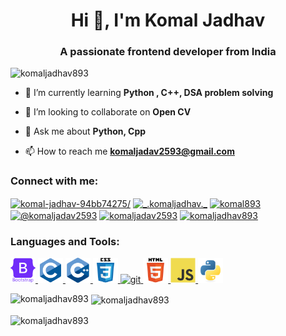<h1 align="center">Hi 👋, I'm Komal Jadhav</h1>
<h3 align="center">A passionate frontend developer from India</h3>

<p align="left"> <img src="https://komarev.com/ghpvc/?username=komaljadhav893&label=Profile%20views&color=0e75b6&style=flat" alt="komaljadhav893" /> </p>

- 🌱 I’m currently learning **Python , C++, DSA problem solving**

- 👯 I’m looking to collaborate on **Open CV**

- 💬 Ask me about **Python, Cpp**

- 📫 How to reach me **komaljadav2593@gmail.com**

<h3 align="left">Connect with me:</h3>
<p align="left">
<a href="https://linkedin.com/in/komal-jadhav-94bb74275/" target="blank"><img align="center" src="https://raw.githubusercontent.com/rahuldkjain/github-profile-readme-generator/master/src/images/icons/Social/linked-in-alt.svg" alt="komal-jadhav-94bb74275/" height="30" width="40" /></a>
<a href="https://instagram.com/_.komaljadhav._" target="blank"><img align="center" src="https://raw.githubusercontent.com/rahuldkjain/github-profile-readme-generator/master/src/images/icons/Social/instagram.svg" alt="_.komaljadhav._" height="30" width="40" /></a>
<a href="https://www.codechef.com/users/komal893" target="blank"><img align="center" src="https://cdn.jsdelivr.net/npm/simple-icons@3.1.0/icons/codechef.svg" alt="komal893" height="30" width="40" /></a>
<a href="https://www.hackerrank.com/@komaljadav2593" target="blank"><img align="center" src="https://raw.githubusercontent.com/rahuldkjain/github-profile-readme-generator/master/src/images/icons/Social/hackerrank.svg" alt="@komaljadav2593" height="30" width="40" /></a>
<a href="https://www.leetcode.com/komaljadav2593" target="blank"><img align="center" src="https://raw.githubusercontent.com/rahuldkjain/github-profile-readme-generator/master/src/images/icons/Social/leet-code.svg" alt="komaljadav2593" height="30" width="40" /></a>
<a href="https://auth.geeksforgeeks.org/user/komaljadhav893" target="blank"><img align="center" src="https://raw.githubusercontent.com/rahuldkjain/github-profile-readme-generator/master/src/images/icons/Social/geeks-for-geeks.svg" alt="komaljadhav893" height="30" width="40" /></a>
</p>

<h3 align="left">Languages and Tools:</h3>
<p align="left"> <a href="https://getbootstrap.com" target="_blank" rel="noreferrer"> <img src="https://raw.githubusercontent.com/devicons/devicon/master/icons/bootstrap/bootstrap-plain-wordmark.svg" alt="bootstrap" width="40" height="40"/> </a> <a href="https://www.cprogramming.com/" target="_blank" rel="noreferrer"> <img src="https://raw.githubusercontent.com/devicons/devicon/master/icons/c/c-original.svg" alt="c" width="40" height="40"/> </a> <a href="https://www.w3schools.com/cpp/" target="_blank" rel="noreferrer"> <img src="https://raw.githubusercontent.com/devicons/devicon/master/icons/cplusplus/cplusplus-original.svg" alt="cplusplus" width="40" height="40"/> </a> <a href="https://www.w3schools.com/css/" target="_blank" rel="noreferrer"> <img src="https://raw.githubusercontent.com/devicons/devicon/master/icons/css3/css3-original-wordmark.svg" alt="css3" width="40" height="40"/> </a> <a href="https://git-scm.com/" target="_blank" rel="noreferrer"> <img src="https://www.vectorlogo.zone/logos/git-scm/git-scm-icon.svg" alt="git" width="40" height="40"/> </a> <a href="https://www.w3.org/html/" target="_blank" rel="noreferrer"> <img src="https://raw.githubusercontent.com/devicons/devicon/master/icons/html5/html5-original-wordmark.svg" alt="html5" width="40" height="40"/> </a> <a href="https://developer.mozilla.org/en-US/docs/Web/JavaScript" target="_blank" rel="noreferrer"> <img src="https://raw.githubusercontent.com/devicons/devicon/master/icons/javascript/javascript-original.svg" alt="javascript" width="40" height="40"/> </a> <a href="https://www.python.org" target="_blank" rel="noreferrer"> <img src="https://raw.githubusercontent.com/devicons/devicon/master/icons/python/python-original.svg" alt="python" width="40" height="40"/> </a> </p>

<p><img align="left" src="https://github-readme-stats.vercel.app/api/top-langs?username=komaljadhav893&show_icons=true&locale=en&layout=compact" alt="komaljadhav893" /></p>

<p>&nbsp;<img align="center" src="https://github-readme-stats.vercel.app/api?username=komaljadhav893&show_icons=true&locale=en" alt="komaljadhav893" /></p>

<p><img align="center" src="https://github-readme-streak-stats.herokuapp.com/?user=komaljadhav893&" alt="komaljadhav893" /></p>
